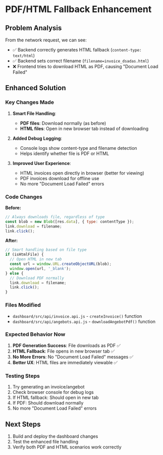 # PDF/HTML Fallback Enhancement

## Problem Analysis
From the network request, we can see:
- ✅ Backend correctly generates HTML fallback (`content-type: text/html`)
- ✅ Backend sets correct filename (`filename=invoice_dsadas.html`)
- ❌ Frontend tries to download HTML as PDF, causing "Document Load Failed"

## Enhanced Solution

### Key Changes Made

1. **Smart File Handling**:
   - **PDF files**: Download normally (as before)
   - **HTML files**: Open in new browser tab instead of downloading

2. **Added Debug Logging**:
   - Console logs show content-type and filename detection
   - Helps identify whether file is PDF or HTML

3. **Improved User Experience**:
   - HTML invoices open directly in browser (better for viewing)
   - PDF invoices download for offline use
   - No more "Document Load Failed" errors

### Code Changes

**Before:**
```javascript
// Always downloads file, regardless of type
const blob = new Blob([res.data], { type: contentType });
link.download = filename;
link.click();
```

**After:**
```javascript
// Smart handling based on file type
if (isHtmlFile) {
  // Open HTML in new tab
  const url = window.URL.createObjectURL(blob);
  window.open(url, '_blank');
} else {
  // Download PDF normally
  link.download = filename;
  link.click();
}
```

### Files Modified
- `dashboard/src/api/invoice.api.js` - `createInvoice()` function
- `dashboard/src/api/angebots.api.js` - `downloadAngebotPdf()` function

### Expected Behavior Now

1. **PDF Generation Success**: File downloads as PDF ✅
2. **HTML Fallback**: File opens in new browser tab ✅
3. **No More Errors**: No "Document Load Failed" messages ✅
4. **Better UX**: HTML files are immediately viewable ✅

### Testing Steps
1. Try generating an invoice/angebot
2. Check browser console for debug logs
3. If HTML fallback: Should open in new tab
4. If PDF: Should download normally
5. No more "Document Load Failed" errors

## Next Steps
1. Build and deploy the dashboard changes
2. Test the enhanced file handling
3. Verify both PDF and HTML scenarios work correctly
